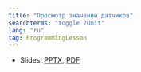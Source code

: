 ```yaml
---
title: "Просмотр значений датчиков"
searchterms: "toggle 2Unit"
lang: "ru"
tag: ProgrammingLesson
---
```

 <ul>
 <li class="ng-binding">Slides:
 <a href="ProgrammingLessons/ViewingSensorValuesRU.pptx">PPTX</a>,
 <a href="ProgrammingLessons/ViewingSensorValuesRU.pdf">PDF</a>
 </li>
 </ul>

